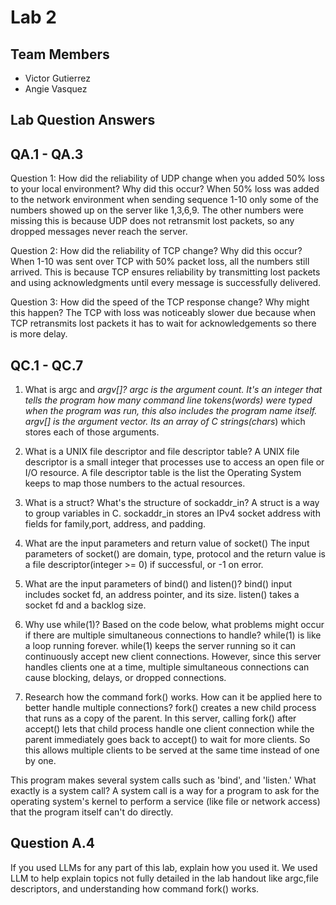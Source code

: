 # Lab 2

## Team Members
- Victor Gutierrez
- Angie Vasquez

## Lab Question Answers

## QA.1 - QA.3
Question 1: How did the reliability of UDP change when you added 50% loss to your local
environment? Why did this occur?
When 50% loss was added to the network environment when sending sequence 1-10 only some of the numbers showed up on the server like 1,3,6,9. The other numbers were missing this is because UDP does not retransmit lost packets, so any dropped messages never reach the server.

Question 2: How did the reliability of TCP change? Why did this occur?
When 1-10 was sent over TCP with 50% packet loss, all the numbers still arrived. This is because TCP ensures reliability by transmitting lost packets and using acknowledgments until every message is successfully delivered.

Question 3: How did the speed of the TCP response change? Why might this happen?
The TCP with loss was noticeably slower due because when TCP retransmits lost packets it has to wait for acknowledgements so there is more delay.

## QC.1 - QC.7
1. What is argc and *argv[]?
  argc is the argument count. It's an integer that tells the program how many command line tokens(words) were typed when the program was run, this also includes the program name itself.
  argv[] is the argument vector. Its an array of C strings(chars*) which stores each of those arguments.

 2. What is a UNIX file descriptor and file descriptor table?
 A UNIX file descriptor is a small integer that processes use to access an open file or I/O resource.
 A file descriptor table is the list the Operating System keeps to map those numbers to the actual resources.

 3. What is a struct? What's the structure of sockaddr_in?
   A struct is a way to group variables in C.
   sockaddr_in stores an IPv4 socket address with fields for family,port, address, and padding.

4. What are the input parameters and return value of socket()
    The input parameters of socket() are domain, type, protocol and the return value is a file
	 descriptor(integer >= 0) if successful, or -1 on error.

5. What are the input parameters of bind() and listen()?
     bind() input includes socket fd, an address pointer, and its size.
	 listen() takes a socket fd and a backlog size.
6.  Why use while(1)? Based on the code below, what problems might occur if there are multiple simultaneous connections to handle?
       while(1) is like a loop running forever. while(1) keeps the server running so it can continuously accept new client connections. However, since this server handles clients one at a time, multiple simultaneous connections can cause blocking, delays, or dropped connections.

7. Research how the command fork() works. How can it be applied here to better handle multiple connections?
       fork() creates a new child process that runs as a copy of the parent. In this server, calling fork() after accept() lets that child process handle one client connection while the parent immediately goes back to accept() to wait for more clients. 
      So this allows multiple clients to be served at the same time instead of one by one.

This program makes several system calls such as 'bind', and 'listen.' What exactly is a system call?
 A system call is a way for a program to ask for the operating system's kernel to perform a service (like file or network access) that the program itself can't do directly.

 ## Question A.4 
 If you used LLMs for any part of this lab, explain how you used it.
 We used LLM to help explain topics not fully detailed in the lab handout like argc,file descriptors, and understanding how command fork() works.

